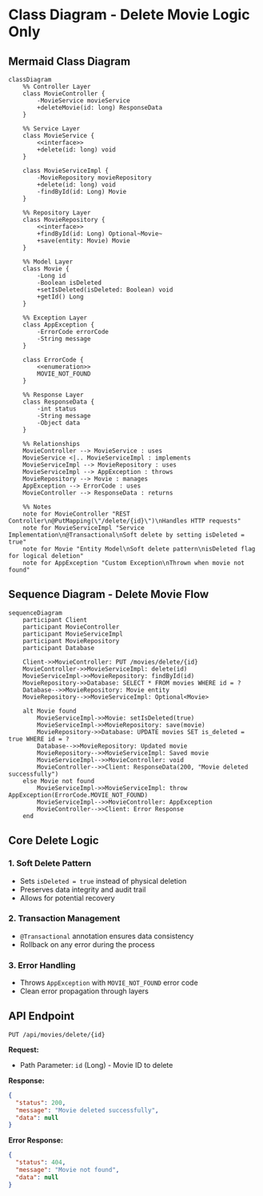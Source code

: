 # Class Diagram - Delete Movie Logic Only

## Mermaid Class Diagram

```mermaid
classDiagram
    %% Controller Layer
    class MovieController {
        -MovieService movieService
        +deleteMovie(id: long) ResponseData
    }

    %% Service Layer
    class MovieService {
        <<interface>>
        +delete(id: long) void
    }

    class MovieServiceImpl {
        -MovieRepository movieRepository
        +delete(id: long) void
        -findById(id: Long) Movie
    }

    %% Repository Layer
    class MovieRepository {
        <<interface>>
        +findById(id: Long) Optional~Movie~
        +save(entity: Movie) Movie
    }

    %% Model Layer
    class Movie {
        -Long id
        -Boolean isDeleted
        +setIsDeleted(isDeleted: Boolean) void
        +getId() Long
    }

    %% Exception Layer
    class AppException {
        -ErrorCode errorCode
        -String message
    }

    class ErrorCode {
        <<enumeration>>
        MOVIE_NOT_FOUND
    }

    %% Response Layer
    class ResponseData {
        -int status
        -String message
        -Object data
    }

    %% Relationships
    MovieController --> MovieService : uses
    MovieService <|.. MovieServiceImpl : implements
    MovieServiceImpl --> MovieRepository : uses
    MovieServiceImpl --> AppException : throws
    MovieRepository --> Movie : manages
    AppException --> ErrorCode : uses
    MovieController --> ResponseData : returns

    %% Notes
    note for MovieController "REST Controller\n@PutMapping(\"/delete/{id}\")\nHandles HTTP requests"
    note for MovieServiceImpl "Service Implementation\n@Transactional\nSoft delete by setting isDeleted = true"
    note for Movie "Entity Model\nSoft delete pattern\nisDeleted flag for logical deletion"
    note for AppException "Custom Exception\nThrown when movie not found"
```

## Sequence Diagram - Delete Movie Flow

```mermaid
sequenceDiagram
    participant Client
    participant MovieController
    participant MovieServiceImpl
    participant MovieRepository
    participant Database

    Client->>MovieController: PUT /movies/delete/{id}
    MovieController->>MovieServiceImpl: delete(id)
    MovieServiceImpl->>MovieRepository: findById(id)
    MovieRepository->>Database: SELECT * FROM movies WHERE id = ?
    Database-->>MovieRepository: Movie entity
    MovieRepository-->>MovieServiceImpl: Optional<Movie>

    alt Movie found
        MovieServiceImpl->>Movie: setIsDeleted(true)
        MovieServiceImpl->>MovieRepository: save(movie)
        MovieRepository->>Database: UPDATE movies SET is_deleted = true WHERE id = ?
        Database-->>MovieRepository: Updated movie
        MovieRepository-->>MovieServiceImpl: Saved movie
        MovieServiceImpl-->>MovieController: void
        MovieController-->>Client: ResponseData(200, "Movie deleted successfully")
    else Movie not found
        MovieServiceImpl->>MovieServiceImpl: throw AppException(ErrorCode.MOVIE_NOT_FOUND)
        MovieServiceImpl-->>MovieController: AppException
        MovieController-->>Client: Error Response
    end
```

## Core Delete Logic

### 1. **Soft Delete Pattern**

- Sets `isDeleted = true` instead of physical deletion
- Preserves data integrity and audit trail
- Allows for potential recovery

### 2. **Transaction Management**

- `@Transactional` annotation ensures data consistency
- Rollback on any error during the process

### 3. **Error Handling**

- Throws `AppException` with `MOVIE_NOT_FOUND` error code
- Clean error propagation through layers

## API Endpoint

```
PUT /api/movies/delete/{id}
```

**Request:**

- Path Parameter: `id` (Long) - Movie ID to delete

**Response:**

```json
{
  "status": 200,
  "message": "Movie deleted successfully",
  "data": null
}
```

**Error Response:**

```json
{
  "status": 404,
  "message": "Movie not found",
  "data": null
}
```
